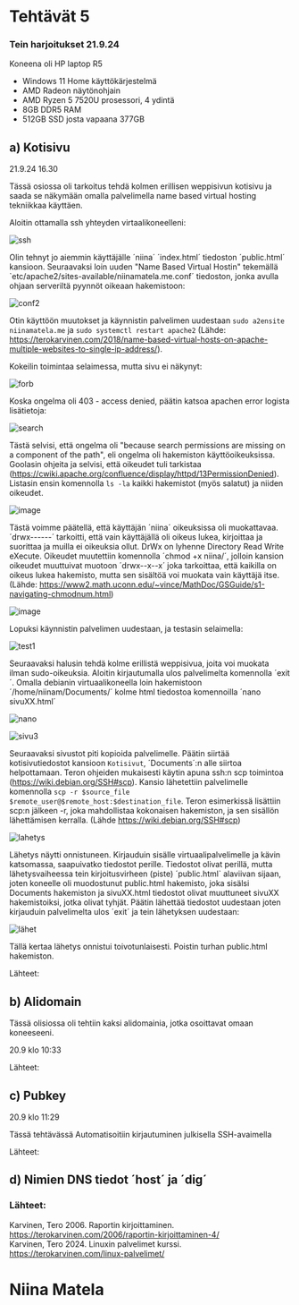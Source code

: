 # Tehtävät 5


  
### Tein harjoitukset 21.9.24  
Koneena oli HP laptop R5  
- Windows 11 Home käyttökärjestelmä
- AMD Radeon näytönohjain
- AMD Ryzen 5 7520U prosessori, 4 ydintä
- 8GB DDR5 RAM 
- 512GB SSD josta vapaana 377GB  
  
## a) Kotisivu
    
21.9.24 16.30 

Tässä osiossa oli tarkoitus tehdä kolmen erillisen weppisivun kotisivu ja saada se näkymään omalla palvelimella name based virtual hosting tekniikkaa käyttäen.

Aloitin ottamalla ssh yhteyden virtaalikoneelleni:  

![ssh](https://github.com/user-attachments/assets/06391407-299a-4405-ad3d-76b31f9da789)  
  
Olin tehnyt jo aiemmin käyttäjälle ´niina´ ´index.html´ tiedoston ´public.html´ kansioon. Seuraavaksi loin uuden "Name Based Virtual Hostin" tekemällä `etc/apache2/sites-available/niinamatela.me.conf´ tiedoston, jonka avulla ohjaan serveriltä pyynnöt oikeaan hakemistoon:  
  
![conf2](https://github.com/user-attachments/assets/d088f384-6dbb-4e56-83f4-ac476bf3151a)  

Otin käyttöön muutokset ja käynnistin palvelimen uudestaan `sudo a2ensite niinamatela.me` ja `sudo systemctl restart apache2` (Lähde: https://terokarvinen.com/2018/name-based-virtual-hosts-on-apache-multiple-websites-to-single-ip-address/).
  
Kokeilin toimintaa selaimessa, mutta sivu ei näkynyt:  
  
![forb](https://github.com/user-attachments/assets/689dfe47-9c31-498a-a10d-58073dc882f2)  

Koska ongelma oli 403 - access denied, päätin katsoa apachen error logista lisätietoja:  

![search](https://github.com/user-attachments/assets/08f4fc58-81f9-4f6e-98e0-5d8ee2a6a672)  

Tästä selvisi, että ongelma oli "because search permissions are missing on a component of the path", eli ongelma oli hakemiston käyttöoikeuksissa. Goolasin ohjeita ja selvisi, että oikeudet tuli tarkistaa (https://cwiki.apache.org/confluence/display/httpd/13PermissionDenied). Listasin ensin komennolla `ls -la` kaikki hakemistot (myös salatut) ja niiden oikeudet.

![image](https://github.com/user-attachments/assets/5092f63c-d3b2-42af-9e63-722cb321b078)  

Tästä voimme päätellä, että käyttäjän ´niina´ oikeuksissa oli muokattavaa. ´drwx------´ tarkoitti, että vain käyttäjällä oli oikeus lukea, kirjoittaa ja suorittaa ja muilla ei oikeuksia ollut. DrWx on lyhenne Directory Read Write eXecute. Oikeudet muutettiin komennolla ´chmod +x niina/´, jolloin kansion oikeudet muuttuivat muotoon ´drwx--x--x´ joka tarkoittaa, että kaikilla on oikeus lukea hakemisto, mutta sen sisältöä voi muokata vain käyttäjä itse. (Lähde: https://www2.math.uconn.edu/~vince/MathDoc/GSGuide/s1-navigating-chmodnum.html)   
  
![image](https://github.com/user-attachments/assets/2f1f6cf8-b615-44e4-8feb-391dfd425db4)  

Lopuksi käynnistin palvelimen uudestaan, ja testasin selaimella:  

![test1](https://github.com/user-attachments/assets/ef1d9db1-0607-46df-a991-79a28a767dbf)  

Seuraavaksi halusin tehdä kolme erillistä weppisivua, joita voi muokata ilman sudo-oikeuksia. Aloitin kirjautumalla ulos palvelimelta komennolla ´exit´. Omalla debianin virtuaalikoneella loin hakemistoon ´/home/niinam/Documents/´ kolme html tiedostoa komennoilla ´nano sivuXX.html´  

![nano](https://github.com/user-attachments/assets/89bfb6bd-327b-44d1-9c84-52c3c0b6c3f3)  
  
![sivu3](https://github.com/user-attachments/assets/0474bafe-8a17-4f92-ae88-3f140e8f9f4a)  

Seuraavaksi sivustot piti kopioida palvelimelle. Päätin siirtää kotisivutiedostot kansioon `Kotisivut`, ´Documents´:n alle siirtoa helpottamaan. Teron ohjeiden mukaisesti käytin apuna ssh:n scp toimintoa (https://wiki.debian.org/SSH#scp). Kansio lähetettiin palvelimelle komennolla `scp -r $source_file $remote_user@$remote_host:$destination_file`. Teron esimerkissä lisättiin scp:n jälkeen -r, joka mahdollistaa kokonaisen hakemiston, ja sen sisällön lähettämisen kerralla. (Lähde https://wiki.debian.org/SSH#scp)  
  
![lahetys](https://github.com/user-attachments/assets/4df2d245-57b8-4756-887d-00d032a66ec4)  

Lähetys näytti onnistuneen. Kirjauduin sisälle virtuaalipalvelimelle ja kävin katsomassa, saapuivatko tiedostot perille. Tiedostot olivat perillä, mutta lähetysvaiheessa tein kirjoitusvirheen (piste) ´public.html` alaviivan sijaan, joten koneelle oli muodostunut public.html hakemisto, joka sisälsi Documents hakemiston ja sivuXX.html tiedostot olivat muuttuneet sivuXX hakemistoiksi, jotka olivat tyhjät. Päätin lähettää tiedostot uudestaan joten kirjauduin palvelimelta ulos ´exit´ ja tein lähetyksen uudestaan:   
  
![lähet](https://github.com/user-attachments/assets/db2c5ee5-e19e-4790-83ea-2dd8c5d9d099)  

Tällä kertaa lähetys onnistui toivotunlaisesti. Poistin turhan public.html hakemiston.  


  













  
Lähteet: 

  

## b) Alidomain  

Tässä olisiossa oli tehtiin kaksi alidomainia, jotka osoittavat omaan koneeseeni.

20.9 klo 10:33  




Lähteet:  

  
  
## c) Pubkey

20.9 klo 11:29  

Tässä tehtävässä Automatisoitiin kirjautuminen julkisella SSH-avaimella  

Lähteet:  

## d) Nimien DNS tiedot ´host´ ja ´dig´
 

   
### Lähteet: 
Karvinen, Tero 2006. Raportin kirjoittaminen. https://terokarvinen.com/2006/raportin-kirjoittaminen-4/  
Karvinen, Tero 2024. Linuxin palvelimet kurssi. https://terokarvinen.com/linux-palvelimet/  

# Niina Matela  
  
